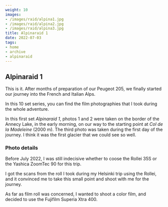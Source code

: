 ```yaml
---
weight: 10
images:
- /images/raid/alpina1.jpg
- /images/raid/alpina2.jpg
- /images/raid/alpina3.jpg
title: Alpinaraid 1
date: 2022-07-03
tags:
- home
- archive
- alpinaraid
---
```


## Alpinaraid 1

This is it. After months of preparation of our Peugeot 205, we finally started our journey into the French and Italian Alps.

In this 10 set series, you can find the film photographies that I took during the whole adventure.

In this first set <i>Alpinaraid 1</i>, photos 1 and 2 were taken on the border of the Annecy Lake, in the early morning, on our way to the starting point at <i>Col de la Madeleine</i> (2000 m). The third photo was taken during the first day of the journey. I think it was the first glacier that we could see so well.

### Photo details

Before July 2022, I was still indecisive whether to coose the Rollei 35S or the Yashica ZoomTec 90 for this trip.

I got the scans from the roll I took during my Helsinki trip using the Rollei, and it convinced me to take this small point and shoot with me for the journey.

As far as film roll was concerned, I wanted to shoot a color film, and decided to use the Fujifilm Superia Xtra 400.
